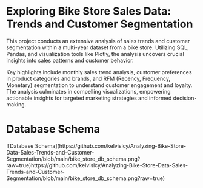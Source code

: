 <h1>Exploring Bike Store Sales Data: Trends and Customer Segmentation</h1>

This project conducts an extensive analysis of sales trends and customer segmentation within a multi-year dataset from a bike store. Utilizing SQL, Pandas, and visualization tools like Plotly, the analysis uncovers crucial insights into sales patterns and customer behavior.

Key highlights include monthly sales trend analysis, customer preferences in product categories and brands, and RFM (Recency, Frequency, Monetary) segmentation to understand customer engagement and loyalty. The analysis culminates in compelling visualizations, empowering actionable insights for targeted marketing strategies and informed decision-making.

<h1>Database Schema</h1>
![Database Schema](https://github.com/kelvislcy/Analyzing-Bike-Store-Data-Sales-Trends-and-Customer-Segmentation/blob/main/bike_store_db_schema.png?raw=true)https://github.com/kelvislcy/Analyzing-Bike-Store-Data-Sales-Trends-and-Customer-Segmentation/blob/main/bike_store_db_schema.png?raw=true)

